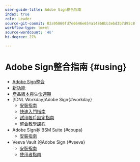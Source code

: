```yaml
---
user-guide-title: Adobe Sign整合指南
index: true
role: Leader
source-git-commit: 02a95060fd7e6646e654a14868bb3ebd3b7d95c8
workflow-type: tm+mt
source-wordcount: '48'
ht-degree: 27%

---
```



# Adobe Sign整合指南 {#using}

+ [Adobe Sign整合](home.md)
+ [新功能](whats-new.md)
+ [產品版本與生命週期](versions.md)
+ [!DNL Workday]Adobe Sign{#workday}
   + [安裝指南](workday/install.md)
   + [快速入門指南](workday/quick-start.md)
   + [試用帳戶設定指南](workday/trial-install.md)
   + [整合教學課程](workday/tutorial-video.md)
+ Adobe Sign券 BSM Suite {#coupa}
   + [安裝指南](coupa/install.md)
+ Veeva Vault 的Adobe Sign {#veeva}
   + [安裝指南](veeva/install.md)
   + [使用者指南](veeva/user.md)
